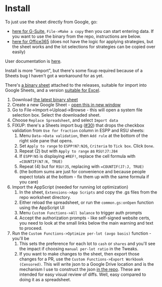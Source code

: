 # Install

To just use the sheet directly from Google, go:

* [here for G-Suite](https://docs.google.com/spreadsheets/d/1Q59L2TCA5f_4S5E2yOpQ3u6ZyxNyVbXjcsEArirWzYs/edit?usp=sharing), `File->Make a copy` then you can start entering data. If you want to use the binary from the repo, instructions are below.
* [here for Office365](https://1drv.ms/x/s!AkHZkTkvLX2LmpFBkTTLx0I8SgHEGA?e=vJ5AGJ) (does not have the logic for applying strategies, but the sheet works and the lot selections for strategies can be copied over easily)

User documentation is [here](usage.md).

Install is more "import", but there's some fixup required because of a Sheets bug I haven't got a workaround for as yet.

There's [a binary sheet](https://github.com/hickeng/financial/releases/download/v0.1.7/VMW_to_AVGO_ESPP_and_RSU-v0.1.7-github.xlsx) attached to the releases, suitable for import into Google Sheets, and a version [suitable for Excel](https://github.com/hickeng/financial/releases/download/v0.1.7/VMW_to_AVGO_ESPP_and_RSU-v0.1.7-github-excel.xlsx).

1. Download [the latest binary sheet](https://github.com/hickeng/financial/releases/download/v0.1.7/VMW_to_AVGO_ESPP_and_RSU-v0.1.7-github.xlsx)
2. Create a new Google Sheet - [open this in new window](https://docs.google.com/spreadsheets/u/0/create?usp=sheets_home&ths=true)
3. Go to File->Import->Upload->Browse - this will open a system file selection box. Select the downloaded sheet.
4. Choose `Replace Spreadsheet`, and select `Import data`
5. FIXUP: there's a Sheets import bug ([#30](https://github.com/hickeng/financial/issues/30)) that drops the checkbox validation from `Use for fraction` column in ESPP and RSU sheets:
   1. Menu `Data->Data validation`, then `Add rule` at the bottom of the right side pane that opens.
   2. Set `Apply to range` to `ESPP!N7:N26`, `Criteria` to `Tick box`. Click `Done`.
   3. Repeat (2) but with `Apply to range` as `RSU!J7:J84`
   4. If `ESPP!N5` is displaying `#REF!`, replace the cell formula with `=COUNTIF(N7:N, TRUE)`
   5. Repeat (4) but for `RSU!J5`, replacing with `=COUNTIF(J7:J, TRUE)`
   6. (the bottom sums are just for convenience and because people expect totals at the bottom - fix them up with the same formula if you care)
6. Import the AppScript (needed for running lot optimization)
   1. In the sheet, `Extensions->App Scripts` and copy the .gs files from the repo worksheet directory.
   2. Either reload the spreadsheet, or run the `common.gs:onOpen` function using the AppScript UI
   3. Menu `Custom Functions->All balance` to trigger auth prompts
   4. Accept the authorization prompts - like self-signed website certs, you need to look at the small links below the main warning and text to proceed.
7. Run the `Custom Functions->Optimize per-lot (avgo basis)` function - you'll be
   1. This sets the preference for each lot to `cash` or `shares` and you'll see the impact if choosing `manual per-lot ratio` in the Tweaks.
   2. If you want to make changes to the sheet, then export those changes for a PR, use the `Custom Functions->Export Workbook (Censored)`. This will write json to a Google Drive location and is the mechanism I use to construct the json [in the repo](worksheet/). These are intended for easy visual review of diffs. Well, easy compared to doing it as a spreadsheet.